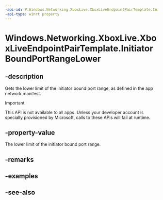 ```yaml
---
-api-id: P:Windows.Networking.XboxLive.XboxLiveEndpointPairTemplate.InitiatorBoundPortRangeLower
-api-type: winrt property
---
```


<!-- Property syntax
public ushort InitiatorBoundPortRangeLower { get; }
-->

# Windows.Networking.XboxLive.XboxLiveEndpointPairTemplate.InitiatorBoundPortRangeLower

## -description

Gets the lower limit of the initiator bound port range, as defined in the app network manifest.

> [!IMPORTANT]
> This API is not available to all apps. Unless your developer account is specially provisioned by Microsoft, calls to these APIs will fail at runtime.

## -property-value

The lower limit of the initiator bound port range.

## -remarks

## -examples

## -see-also
